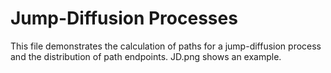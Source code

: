 # Jump-Diffusion Processes

This file demonstrates the calculation of paths for a jump-diffusion process and the distribution of path endpoints. JD.png shows an example. 